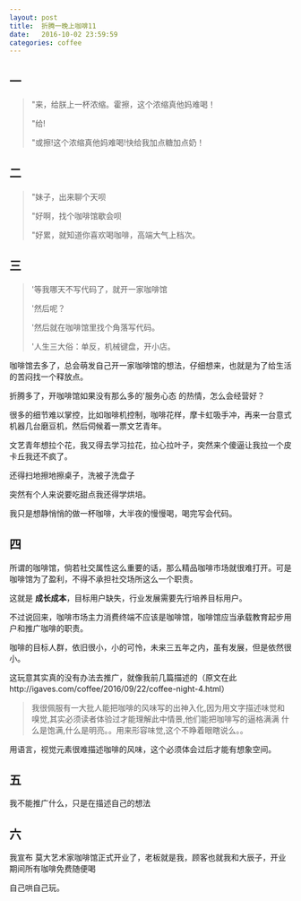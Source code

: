 ```yaml
---
layout: post
title:  折腾一晚上咖啡11
date:   2016-10-02 23:59:59
categories: coffee
---
```


## 一
> "来，给朕上一杯浓缩。霍擦，这个浓缩真他妈难喝！
>
> "给!
>
> "或擦!这个浓缩真他妈难喝!快给我加点糖加点奶！

## 二
> "妹子，出来聊个天呗
>
> "好啊，找个咖啡馆歇会呗
>
> "好累，就知道你喜欢喝咖啡，高端大气上档次。

## 三

> '等我哪天不写代码了，就开一家咖啡馆
>
> '然后呢？
>
> '然后就在咖啡馆里找个角落写代码。
>
> '人生三大俗：单反，机械键盘，开小店。

咖啡馆去多了，总会萌发自己开一家咖啡馆的想法，仔细想来，也就是为了给生活的苦闷找一个释放点。

折腾多了，开咖啡馆如果没有那么多的'服务心态 的热情，怎么会经营好？

很多的细节难以掌控，比如咖啡机控制，咖啡花样，摩卡虹吸手冲，再来一台意式机器几台磨豆机，然后伺候着一票文艺青年。

文艺青年想拉个花，我又得去学习拉花，拉心拉叶子，突然来个傻逼让我拉一个皮卡丘我还不疯了。

还得扫地擦地擦桌子，洗被子洗盘子

突然有个人来说要吃甜点我还得学烘培。

我只是想静悄悄的做一杯咖啡，大半夜的慢慢喝，喝完写会代码。

## 四

所谓的咖啡馆，倘若社交属性这么重要的话，那么精品咖啡市场就很难打开。可是咖啡馆为了盈利，不得不承担社交场所这么一个职责。

这就是 __成长成本__，目标用户缺失，行业发展需要先行培养目标用户。

不过说回来，咖啡市场主力消费终端不应该是咖啡馆，咖啡馆应当承载教育起步用户和推广咖啡的职责。

咖啡的目标人群，依旧很小，小的可怜，未来三五年之内，虽有发展，但是依然很小。

这玩意其实真的没有办法去推广，就像我前几篇描述的（原文在此http://igaves.com/coffee/2016/09/22/coffee-night-4.html）

>我很佩服有一大批人能把咖啡的风味写的出神入化,因为用文字描述味觉和嗅觉,其实必须读者体验过才能理解此中情景,他们能把咖啡写的逼格满满
 什么是饱满,什么是明亮。。用来形容味觉,这个不睁着眼瞎说么。。
 
用语言，视觉元素很难描述咖啡的风味，这个必须体会过后才能有想象空间。


## 五

我不能推广什么，只是在描述自己的想法

## 六

我宣布 莫大艺术家咖啡馆正式开业了，老板就是我，顾客也就我和大辰子，开业期间所有咖啡免费随便喝

自己哄自己玩。












